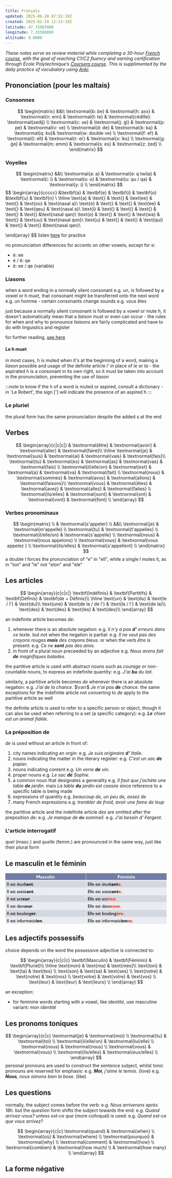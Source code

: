 ```yaml
---
title: Français
updated: 2025-06-20 07:52:19Z
created: 2025-01-19 12:13:19Z
latitude: 47.75083900
longitude: 7.33588800
altitude: 0.0000
---
```


*These notes serve as review material while completing a 30-hour [French course](https://www.youtube.com/playlist?list=PLZNV0gmRjgU-DLcr0EonEcFsg1jnk_Ygr), with the goal of reaching C1/C2 fluency and earning certification through École Polytechnique’s [Coursera course](https://www.coursera.org/learn/comprendre-la-france-advanced-french-language-culture-c1-c2). This is supplimented by the daily practice of vocubalary using [Anki](https://ankiweb.net/shared/info/893324022).*

## Prononciation (pour les maltais)

### Consonnes
$$
\begin{matrix}
&&\\
\textnormal{b: be} & \textnormal{h: axx} & \textnormal{n: enn} & \textnormal{t: te} & \textnormal{cédille}: \textnormal{sedij}
\\
\textnormal{c: se} & \textnormal{j: ġi} & \textnormal{p: pe} &  \textnormal{v: ve} \\
\textnormal{d: de} & \textnormal{k: ka} & \textnormal{q: ku}&  \textnormal{w: double ve} \\
\textnormal{f: ef} & \textnormal{l: ell} & \textnormal{r: er} & \textnormal{x: iks} \\
\textnormal{g: ġe} & \textnormal{m: emm} &  \textnormal{s: es} & \textnormal{z: żed} \\
\end{matrix}
$$

### Voyelles
$$
\begin{matrix}
&&\\
\textnormal{a: a} & \textnormal{e: q twila} & \textnormal{i: i} & \textnormal{o: o} & \textnormal{u: qu / qa} & \textnormal{y: i}
\\
\end{matrix}
$$
$$
\begin{array}{ccccc}
&\textbf{a} & \textbf{e} & \textbf{i} &  \textbf{o} &\textbf{u} & \textbf{n} \\
\hline
\text{a} & \text{} & \text{} & \text{ee} & \text{} & \text{oo} & \text{nasal a}\\
\text{e} & \text{} & \text{} & \text{ee} & \text{} & \text{qeu} & \text{nasal a}\\
\text{i} & \text{} & \text{} & \text{} & \text{} & \text{} &\text{nasal qan}\\
\text{o} & \text{} & \text{} & \text{wa} & \text{} & \text{uu} & \text{nasal qon}\\
\text{u} & \text{} & \text{} & \text{qui} & \text{} & \text{} &\text{nasal qan}\\

\end{array}
$$
listen [here](https://youtu.be/AdfwQXJ0ZVM?list=PLZNV0gmRjgU-DLcr0EonEcFsg1jnk_Ygr&t=4101) for practice

no pronunciation differences for accents on other vowels, except for e:
- è: ee
- é / ê: qe
- ë: ee / qe (variable)

### Liasons

when a word ending in a normally silent consonant e.g. un, is followed by a vowel or h *muet*, that consonant might be transferred onto the next word e.g. un homme - certain consonants change sounds e.g. vous êtes

just because a normally silent consonant is followed by a vowel or mute h, it doesn't automatically mean that a *liaison* must or even can occur - the rules for when and why to pronounce *liaisons* are fairly complicated and have to do with linguistics and register

for further reading, [see here](https://www.lawlessfrench.com/pronunciation/liaisons/)

#### Le h muet

in most cases, h is muted when it's at the beginning of a word, making a *liason* possible and usage of the definite article *l'* in place of *le* or *la* - the aspirated h is a consonant in its own right, so it must be taken into account in the pronunciation, preventing the use of *liason*

:::note
to know if the h of a word is muted or aspired, consult a dictionary - in 'Le Robert', the sign ['] will indicate the presence of an aspired h
:::

### Le pluriel

the plural form has the same pronunciation despite the added s at the end

## Verbes
$$
\begin{array}{c|c|c|}
& \textnormal{être} & \textnormal{avoir} & \textnormal{aller} & \textnormal{faire}\\
\hline
\textnormal{je} & \textnormal{suis} & \textnormal{ai} & \textnormal{vais} & \textnormal{fais}\\
\textnormal{tu} & \textnormal{es} & \textnormal{as} & \textnormal{vas} & \textnormal{fais} \\
\textnormal{il/elle/on} & \textnormal{est} & \textnormal{a} & \textnormal{va} & \textnormal{fait} \\
\textnormal{nous} & \textnormal{sommes} & \textnormal{avos} & \textnormal{allons} & \textnormal{faisons}\\
\textnormal{vous} & \textnormal{êtes} & \textnormal{avez} & \textnormal{allez} & \textnormal{faites} \\
\textnormal{ils/elles} & \textnormal{sont} & \textnormal{ont} & \textnormal{vont} & \textnormal{font} \\
\end{array}
$$

### Verbes pronominaux
$$
\begin{matrix}
\\ & \textnormal{s'appeler} \\
&&\\
\textnormal{je} & \textnormal{m'appelle} \\
\textnormal{tu} & \textnormal{t'appelles}  \\
\textnormal{il/elle/on} & \textnormal{s'appelle}  \\
\textnormal{nous} & \textnormal{nous appelons} \\
\textnormal{vous} & \textnormal{vous appelez } \\
\textnormal{ils/elles} & \textnormal{s'appellent} \\
\end{matrix}
$$
a double l forces the pronunciation of "e" in "ell", while a single l mutes it, as in "lon" and "le" not "elon" and "ele"

## Les articles

$$
\begin{array}{c|c|c|}
\textbf{Indéfinis} & \textbf{Partitifs} & \textbf{Définis} &  \textbf{de + Définis}\\
\hline
\text{un} & \text{du} & \text{le / l'} & \text{du}\\
\text{une} & \text{de la / de l'} & \text{la / l'} & \text{de la}\\
\text{des} & \text{des} & \text{les} & \text{des}\\
\end{array}
$$

an indefinite article becomes *de*:
1. whenever there is an absolute negation:
	e.g. *Il n'y a pas **d'** erreurs dans ce texte.*
	but not when the negation is partial:
	e.g. *Il ne veut pas des crayons rouges **mais** des crayons bleus.*
	or when the verb *être* is present:
	e.g. *Ce ne **sont** pas des amis.*
2. in front of a plural noun preceeded by an adjective
	e.g. *Nous avons fait **de** magnifiques balades.*

the partitive article is used with abstract nouns such as *courage* or non-countable nouns, to express an indefinite quantity:
e.g. *J'ai **bu** du lait.*

similarly, a partitive article becomes *de* whenever there is an absolute negation:
e.g. *J'ai de la chance.* $\rarr$ *Je n'ai pas **de** chance.*
the same exceptions for the indefinite article not converting to *de* apply to the partitive article as well

the definite article is used to refer to a specific person or object, though it can also be used when referring to a set (a specific category):
e.g. ***Le** chien est un animal fidèle.*

### La préposition de

*de* is used without an article in front of:
1. city names indicating an orgin:
	e.g. *Je suis originaire **d'** Italie.*
2. nouns indicating the matter in the literary register:
	e.g. *C'est un sac **de** papier.*
3. nouns indicating content
	e.g. *Un verre **de** vin.*
4. proper nouns
	e.g. *Le sac **de** Sophie.*
5. a common noun that designates a generality
	e.g. *Il faut que j'achète une table **de** jardin.* mais *La table **du** jardin est cassée* since reference to a specific table is being made
6. expressions of quantity
	e.g. *beaucoup de, un peu de, assez de*
7. many French expressions
	e.g. *trembler de froid, avoir une fame de loup*

the partitive article and the indefinite article *des* are omitted after the preposition *de*:
e.g. *Je manque de ~~du~~ sommeil.*
e.g. *J'ai besoin d' ~~l'~~argent.*

### L'article interrogatif

*quel* (masc.) and *quelle* (femm.) are pronounced in the same way, just like their plural form

## Le masculin et le féminin

![](../_resources/Screenshot_20250213_012718.png)

## Les adjectifs possessifs

choice depends on the word the possessive adjective is connected to:

$$
\begin{array}{c|c|c}
\textbf{Masculin} & \textbf{Féminin} & \textbf{Pluriel}\\
\hline
\text{mon} & \text{ma} & \text{mes}\\
\text{ton} & \text{ta} & \text{tes} \\
\text{son} & \text{sa} & \text{ses} \\
\text{notre} & \text{notre} & \text{nos} \\
\text{votre} & \text{votre} & \text{vos} \\
\text{leur} & \text{leur} & \text{leurs} \\
\end{array}
$$

an exception:
- for feminine words starting with a vowel, like *identité*, use masculine variant: *mon identité*

## Les pronoms toniques

$$
\begin{array}{c|c}
\textnormal{je} &  \textnormal{moi} \\
\textnormal{tu} & \textnormal{toi} \\
\textnormal{il/elle/on} & \textnormal{lui/elle} \\
\textnormal{nous} & \textnormal{nous} \\
\textnormal{vous} & \textnormal{vous} \\
\textnormal{ils/elles} &  \textnormal{eux/elles} \\
\end{array}
$$
personal pronouns are used to construct the sentence subject, whilst tonic pronouns are reserved for emphasis:
e.g. ***Moi**, j'aime le tennis.* (love)
e.g. ***Nous**, nous aimons bien la boxe.* (like)

## Les questions

normally, the subject comes before the verb:
e.g. *Nous arriverons après 18h.*
but the question form shifts the subject towards the end:
e.g. *Quand arrivez-vous?*
unless *est-ce que* (more colloqual) is used:
e.g. *Quand est-ce que vous arrivez?*

$$
\begin{array}{c|c}
\textnormal{quand} &  \textnormal{when} \\
\textnormal{où} & \textnormal{where} \\
\textnormal{pourquoi} & \textnormal{why} \\
\textnormal{comment} & \textnormal{how} \\
\textnormal{combien} & \textnormal{how much} \\
 & \textnormal{how many} \\
\end{array}
$$
## La forme négative

